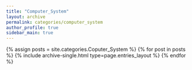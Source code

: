 ```yaml
---
title: "Computer_System"
layout: archive
permalink: categories/computer_system
author_profile: true
sidebar_main: true
---
```



{% assign posts = site.categories.Coputer_System %}
{% for post in posts %} {% include archive-single.html type=page.entries_layout %} {% endfor %}